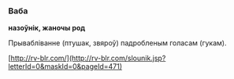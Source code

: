 ### Ваба
**назоўнік, жаночы род**

Прывабліванне (птушак, звяроў) падробленым голасам (гукам).

<a rel="author">[http://rv-blr.com/](http://rv-blr.com/slounik.jsp?letterId=0&maskId=0&pageId=471)</a>
